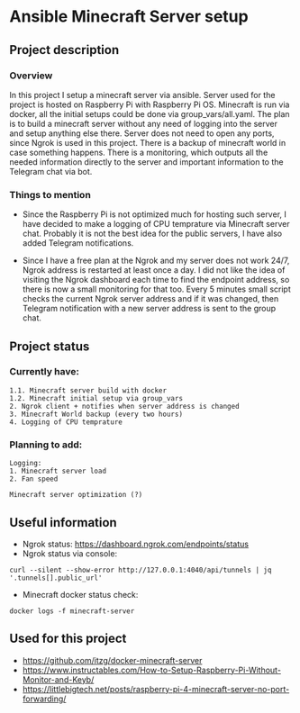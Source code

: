 # Ansible Minecraft Server setup
## Project description
### Overview
In this project I setup a minecraft server via ansible. Server used for the project is hosted on Raspberry Pi with Raspberry Pi OS.
Minecraft is run via docker, all the initial setups could be done via group_vars/all.yaml. The plan is to build a minecraft server without any need of logging into the server and setup anything else there.
Server does not need to open any ports, since Ngrok is used in this project.
There is a backup of minecraft world in case something happens.
There is a monitoring, which outputs all the needed information directly to the server and important information to the Telegram chat via bot. 

### Things to mention
* Since the Raspberry Pi is not optimized much for hosting such server, I have decided to make a logging of CPU temprature via Minecraft server chat.
Probably it is not the best idea for the public servers, I have also added Telegram notifications.

* Since I have a free plan at the Ngrok and my server does not work 24/7, Ngrok address is restarted at least once a day. I did not like the idea of visiting the Ngrok dashboard each time to find the endpoint address, so there is now a small monitoring for that too.
Every 5 minutes small script checks the current Ngrok server address and if it was changed, then Telegram notification with a new server address is sent to the group chat. 

## Project status
### Currently have:
~~~
1.1. Minecraft server build with docker
1.2. Minecraft initial setup via group_vars
2. Ngrok client + notifies when server address is changed
3. Minecraft World backup (every two hours)
4. Logging of CPU temprature
~~~

### Planning to add:
~~~
Logging:
1. Minecraft server load
2. Fan speed

Minecraft server optimization (?)
~~~

## Useful information
* Ngrok status: https://dashboard.ngrok.com/endpoints/status
* Ngrok status via console:
~~~
curl --silent --show-error http://127.0.0.1:4040/api/tunnels | jq '.tunnels[].public_url'
~~~
* Minecraft docker status check: 
~~~
docker logs -f minecraft-server
~~~

## Used for this project
* https://github.com/itzg/docker-minecraft-server
* https://www.instructables.com/How-to-Setup-Raspberry-Pi-Without-Monitor-and-Keyb/
* https://littlebigtech.net/posts/raspberry-pi-4-minecraft-server-no-port-forwarding/
